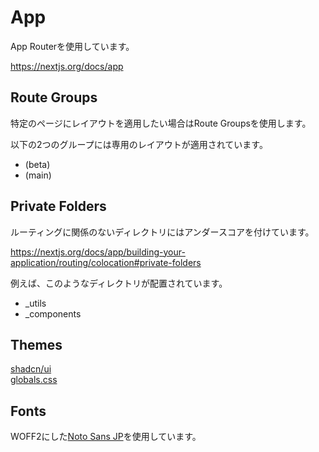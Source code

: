 # App

App Routerを使用しています。

https://nextjs.org/docs/app

## Route Groups

特定のページにレイアウトを適用したい場合はRoute Groupsを使用します。

以下の2つのグループには専用のレイアウトが適用されています。

- (beta)
- (main)

## Private Folders

ルーティングに関係のないディレクトリにはアンダースコアを付けています。

https://nextjs.org/docs/app/building-your-application/routing/colocation#private-folders

例えば、このようなディレクトリが配置されています。

- _utils
- _components

## Themes
[shadcn/ui](https://ui.shadcn.com/themes)  
[globals.css](./globals.css)

## Fonts

WOFF2にした[Noto Sans JP](https://fonts.google.com/noto/specimen/Noto+Sans+JP)を使用しています。